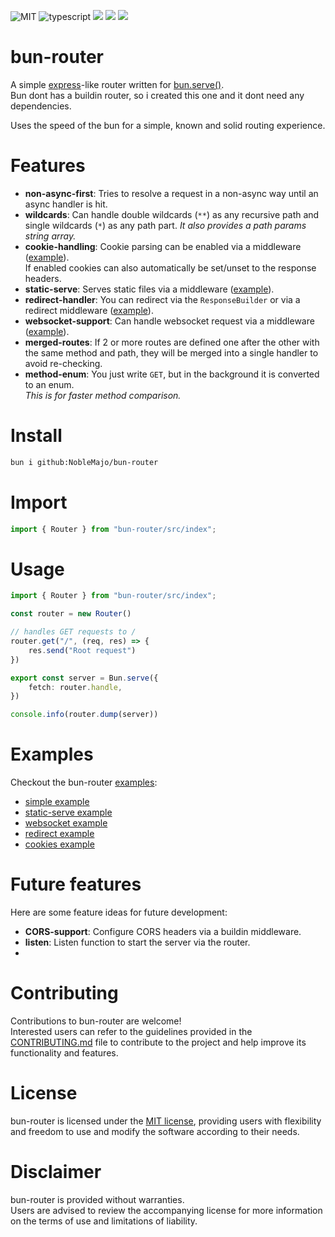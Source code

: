 
![MIT](https://img.shields.io/badge/license-MIT-blue.svg)
![typescript](https://img.shields.io/badge/dynamic/json?style=plastic&color=blue&label=Typescript&prefix=v&query=peerDependencies.typescript&url=https%3A%2F%2Fraw.githubusercontent.com%2Fnoblemajo%2Fbun-router%2Fmain%2Fpackage.json)
![](https://img.shields.io/badge/dynamic/json?color=green&label=watchers&query=watchers&suffix=x&url=https%3A%2F%2Fapi.github.com%2Frepos%2Fnoblemajo%2Fbun-router)
![](https://img.shields.io/badge/dynamic/json?color=yellow&label=stars&query=stargazers_count&suffix=x&url=https%3A%2F%2Fapi.github.com%2Frepos%2Fnoblemajo%2Fbun-router)
![](https://img.shields.io/badge/dynamic/json?color=navy&label=forks&query=forks&suffix=x&url=https%3A%2F%2Fapi.github.com%2Frepos%2Fnoblemajo%2Fbun-router)
<!-- ![](https://img.shields.io/badge/dynamic/json?color=darkred&label=open%20issues&query=open_issues&suffix=x&url=https%3A%2F%2Fapi.github.com%2Frepos%2Fnoblemajo%2Fbun-router)
![](https://img.shields.io/badge/dynamic/json?color=orange&label=subscribers&query=subscribers_count&suffix=x&url=https%3A%2F%2Fapi.github.com%2Frepos%2Fnoblemajo%2Fbun-router) -->

# bun-router

A simple [express](https://expressjs.com/de/starter/hello-world.html)-like router written for [bun.serve()](https://bun.sh/docs/api/http).  
Bun dont has a buildin router, so i created this one and it dont need any dependencies.

Uses the speed of the bun for a simple, known and solid routing experience.

# Features

- **non-async-first**: Tries to resolve a request in a non-async way until an async handler is hit.
- **wildcards**: Can handle double wildcards (`**`) as any recursive path and 
  single wildcards (`*`) as any path part. *It also provides a path params string array.*
- **cookie-handling**: Cookie parsing can be enabled via a middleware ([example](https://github.com/NobleMajo/bun-router/blob/main/examples/cookies.ts)).  
  If enabled cookies can also automatically be set/unset to the response headers. 
- **static-serve**: Serves static files via a middleware ([example](https://github.com/NobleMajo/bun-router/blob/main/examples/static-serve.ts)).
- **redirect-handler**: You can redirect via the `ResponseBuilder` or
  via a redirect middleware ([example](https://github.com/NobleMajo/bun-router/blob/main/examples/redirect.ts)).
- **websocket-support**: Can handle websocket request via a middleware ([example](https://github.com/NobleMajo/bun-router/blob/main/examples/websocket.ts)).
- **merged-routes**: If 2 or more routes are defined one after the other with the same method and path,
  they will be merged into a single handler to avoid re-checking.
- **method-enum**: You just write `GET`, but in the background it is converted to an enum.  
  *This is for faster method comparison.*

# Install

```sh
bun i github:NobleMajo/bun-router
```

# Import 

```ts
import { Router } from "bun-router/src/index";
```

# Usage

```ts
import { Router } from "bun-router/src/index";

const router = new Router()

// handles GET requests to /
router.get("/", (req, res) => {
    res.send("Root request")
})

export const server = Bun.serve({
    fetch: router.handle,
})

console.info(router.dump(server))
```

# Examples

Checkout the bun-router [examples](https://github.com/NobleMajo/bun-router/tree/main/examples):
- [simple example](https://github.com/NobleMajo/bun-router/blob/main/examples/simple.ts)
- [static-serve example](https://github.com/NobleMajo/bun-router/blob/main/examples/static-serve.ts)
- [websocket example](https://github.com/NobleMajo/bun-router/blob/main/examples/websocket.ts)
- [redirect example](https://github.com/NobleMajo/bun-router/blob/main/examples/redirect.ts)
- [cookies example](https://github.com/NobleMajo/bun-router/blob/main/examples/cookies.ts)

# Future features
Here are some feature ideas for future development:
- **CORS-support**: Configure CORS headers via a buildin middleware.
- **listen**: Listen function to start the server via the router.
- 

# Contributing
Contributions to bun-router are welcome!  
Interested users can refer to the guidelines provided in the [CONTRIBUTING.md](CONTRIBUTING.md) file to contribute to the project and help improve its functionality and features.

# License
bun-router is licensed under the [MIT license](LICENSE), providing users with flexibility and freedom to use and modify the software according to their needs.

# Disclaimer
bun-router is provided without warranties.  
Users are advised to review the accompanying license for more information on the terms of use and limitations of liability.

